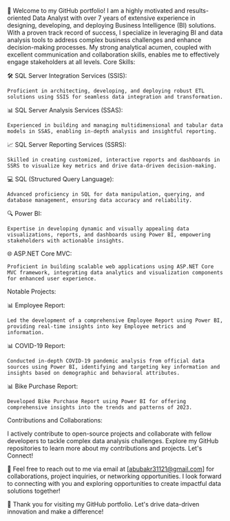 🚀 Welcome to my GitHub portfolio! I am a highly motivated and results-oriented Data Analyst with over 7 years of extensive experience in designing, developing, and deploying Business Intelligence (BI) solutions. With a proven track record of success, I specialize in leveraging BI and data analysis tools to address complex business challenges and enhance decision-making processes. My strong analytical acumen, coupled with excellent communication and collaboration skills, enables me to effectively engage stakeholders at all levels.
Core Skills:

🛠️ SQL Server Integration Services (SSIS):

    Proficient in architecting, developing, and deploying robust ETL solutions using SSIS for seamless data integration and transformation.

📊 SQL Server Analysis Services (SSAS):

    Experienced in building and managing multidimensional and tabular data models in SSAS, enabling in-depth analysis and insightful reporting.

📈 SQL Server Reporting Services (SSRS):

    Skilled in creating customized, interactive reports and dashboards in SSRS to visualize key metrics and drive data-driven decision-making.

💻 SQL (Structured Query Language):

    Advanced proficiency in SQL for data manipulation, querying, and database management, ensuring data accuracy and reliability.

🔍 Power BI:

    Expertise in developing dynamic and visually appealing data visualizations, reports, and dashboards using Power BI, empowering stakeholders with actionable insights.

🌐 ASP.NET Core MVC:

    Proficient in building scalable web applications using ASP.NET Core MVC framework, integrating data analytics and visualization components for enhanced user experience.

Notable Projects:

📊 Employee Report:

    Led the development of a comprehensive Employee Report using Power BI, providing real-time insights into key Employee metrics and information.

📊 COVID-19 Report:

    Conducted in-depth COVID-19 pandemic analysis from official data sources using Power BI, identifying and targeting key information and insights based on demographic and behavioral attributes.

📊 Bike Purchase Report:

    Developed Bike Purchase Report using Power BI for offering comprehensive insights into the trends and patterns of 2023.
    
Contributions and Collaborations:

I actively contribute to open-source projects and collaborate with fellow developers to tackle complex data analysis challenges. Explore my GitHub repositories to learn more about my contributions and projects.
Let's Connect!

📧 Feel free to reach out to me via email at [abubakr31121@gmail.com] for collaborations, project inquiries, or networking opportunities. I look forward to connecting with you and exploring opportunities to create impactful data solutions together!

🙏 Thank you for visiting my GitHub portfolio. Let's drive data-driven innovation and make a difference!
